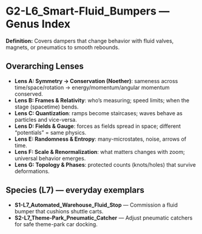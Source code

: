 # G2-L6_Smart-Fluid_Bumpers — Genus Index
**Definition:** Covers dampers that change behavior with fluid valves, magnets, or pneumatics to smooth rebounds.

## Overarching Lenses

- **Lens A: Symmetry -> Conservation (Noether)**: sameness across time/space/rotation → energy/momentum/angular momentum conserved.
- **Lens B: Frames & Relativity**: who’s measuring; speed limits; when the stage (spacetime) bends.
- **Lens C: Quantization**: ramps become staircases; waves behave as particles and vice-versa.
- **Lens D: Fields & Gauge**: forces as fields spread in space; different “potentials” = same physics.
- **Lens E: Randomness & Entropy**: many-microstates, noise, arrows of time.
- **Lens F: Scale & Renormalization**: what matters changes with zoom; universal behavior emerges.
- **Lens G: Topology & Phases**: protected counts (knots/holes) that survive deformations.

## Species (L7) — everyday exemplars
- **S1-L7_Automated_Warehouse_Fluid_Stop** — Commission a fluid bumper that cushions shuttle carts.
- **S2-L7_Theme-Park_Pneumatic_Catcher** — Adjust pneumatic catchers for safe theme-park car docking.
